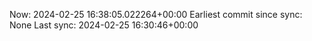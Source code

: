 Now: 2024-02-25 16:38:05.022264+00:00 Earliest commit since sync: None Last sync: 2024-02-25 16:30:46+00:00
